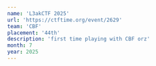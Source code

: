 ```yaml
---
name: 'L3akCTF 2025'
url: 'https://ctftime.org/event/2629'
team: 'CBF'
placement: '44th'
description: 'first time playing with CBF orz'
month: 7
year: 2025
---
```

